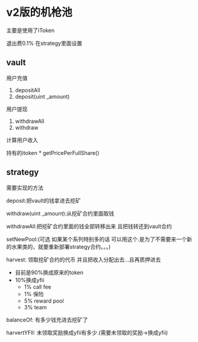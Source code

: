# v2版的机枪池

主要是使用了iToken 

退出费0.1% 在strategy里面设置

## vault

用户充值 

1. depositAll   
2. deposit(uint _amount)

用户提现

1. withdrawAll
2. withdraw

计算用户收入

持有的itoken * getPricePerFullShare()

## strategy

需要实现的方法

deposit:把vault的钱拿进去挖矿

withdraw(uint _amount):从挖矿合约里面取钱

withdrawAll:把挖矿合约里面的钱全部转移出来 且把钱转还到vault合约

setNewPool:(可选 如果某个系列特别多的话 可以用这个.是为了不需要来一个新的水果类的，就要重新部署strategy合约。。。)

harvest: 领取挖矿合约的代币 并且把收入分配出去...且再质押进去
- 目前是90%换成原来的token
- 10%换成yfii
    - 1% call fee
    - 1% 保险
    - 5% reward pool
    - 3% team

balanceOf: 有多少钱充进去挖矿了

harvertYFII: 未领取奖励换成yfii有多少.(需要未领取的奖励->换成yfii)

